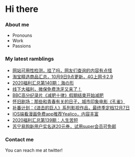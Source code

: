 # Hi there 

### About me
- Pronouns
- Work
- Passions 

### My latest ramblings
<!-- BLOGPOSTS:START -->
- [网站可用性检测，挂了吗，网友们查询的内容有点怪](https://fuliba2020.net/gualemang.html)
- [淘宝精选商品汇总，10月9日9点更新，4G上网卡2.9](https://fuliba2020.net/99.html)
- [2020福利汇总第140期：海の形](https://fuliba2020.net/2020140.html)
- [线下大福利，微保免费洗牙又来了！](https://fuliba2020.net/xiya2020.html)
- [BBC高分纪录片《减肥十律》假期结束开始减肥](https://fuliba2020.net/losing-weight.html)
- [怀旧剧场：那些和青春有关的日子，城市印象电影《孔雀》](https://fuliba2020.net/peacock.html)
- [补番计划：《进击的巨人》系列影视作品，最终季定档12月7日](https://fuliba2020.net/shingeki-no-kyojin.html)
- [IOS端看漫画免费app推荐Yealico，内容丰富](https://fuliba2020.net/yealico.html)
- [2020福利汇总第139期：人生苦短](https://fuliba2020.net/2020139.html)
- [苏宁易购新用户实名送20元券，试用super会员可免邮](https://fuliba2020.net/suning.html)
<!-- BLOGPOSTS:END -->

### Contact me
You can reach me at twitter!
